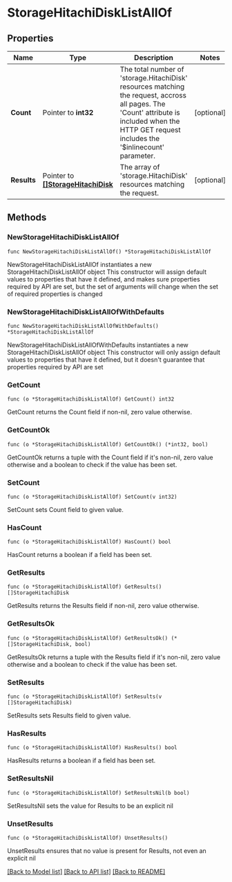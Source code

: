 # StorageHitachiDiskListAllOf

## Properties

Name | Type | Description | Notes
------------ | ------------- | ------------- | -------------
**Count** | Pointer to **int32** | The total number of &#39;storage.HitachiDisk&#39; resources matching the request, accross all pages. The &#39;Count&#39; attribute is included when the HTTP GET request includes the &#39;$inlinecount&#39; parameter. | [optional] 
**Results** | Pointer to [**[]StorageHitachiDisk**](StorageHitachiDisk.md) | The array of &#39;storage.HitachiDisk&#39; resources matching the request. | [optional] 

## Methods

### NewStorageHitachiDiskListAllOf

`func NewStorageHitachiDiskListAllOf() *StorageHitachiDiskListAllOf`

NewStorageHitachiDiskListAllOf instantiates a new StorageHitachiDiskListAllOf object
This constructor will assign default values to properties that have it defined,
and makes sure properties required by API are set, but the set of arguments
will change when the set of required properties is changed

### NewStorageHitachiDiskListAllOfWithDefaults

`func NewStorageHitachiDiskListAllOfWithDefaults() *StorageHitachiDiskListAllOf`

NewStorageHitachiDiskListAllOfWithDefaults instantiates a new StorageHitachiDiskListAllOf object
This constructor will only assign default values to properties that have it defined,
but it doesn't guarantee that properties required by API are set

### GetCount

`func (o *StorageHitachiDiskListAllOf) GetCount() int32`

GetCount returns the Count field if non-nil, zero value otherwise.

### GetCountOk

`func (o *StorageHitachiDiskListAllOf) GetCountOk() (*int32, bool)`

GetCountOk returns a tuple with the Count field if it's non-nil, zero value otherwise
and a boolean to check if the value has been set.

### SetCount

`func (o *StorageHitachiDiskListAllOf) SetCount(v int32)`

SetCount sets Count field to given value.

### HasCount

`func (o *StorageHitachiDiskListAllOf) HasCount() bool`

HasCount returns a boolean if a field has been set.

### GetResults

`func (o *StorageHitachiDiskListAllOf) GetResults() []StorageHitachiDisk`

GetResults returns the Results field if non-nil, zero value otherwise.

### GetResultsOk

`func (o *StorageHitachiDiskListAllOf) GetResultsOk() (*[]StorageHitachiDisk, bool)`

GetResultsOk returns a tuple with the Results field if it's non-nil, zero value otherwise
and a boolean to check if the value has been set.

### SetResults

`func (o *StorageHitachiDiskListAllOf) SetResults(v []StorageHitachiDisk)`

SetResults sets Results field to given value.

### HasResults

`func (o *StorageHitachiDiskListAllOf) HasResults() bool`

HasResults returns a boolean if a field has been set.

### SetResultsNil

`func (o *StorageHitachiDiskListAllOf) SetResultsNil(b bool)`

 SetResultsNil sets the value for Results to be an explicit nil

### UnsetResults
`func (o *StorageHitachiDiskListAllOf) UnsetResults()`

UnsetResults ensures that no value is present for Results, not even an explicit nil

[[Back to Model list]](../README.md#documentation-for-models) [[Back to API list]](../README.md#documentation-for-api-endpoints) [[Back to README]](../README.md)


